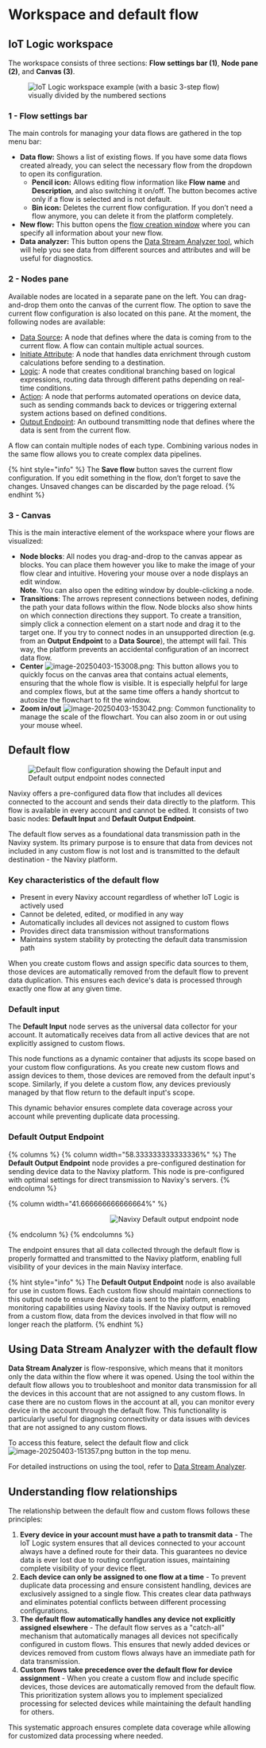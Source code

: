 # Workspace and default flow

## IoT Logic workspace

The workspace consists of three sections: **Flow settings bar (1)**, **Node pane (2)**, and **Canvas (3)**.

<figure><img src="../../../.gitbook/assets/IoT_Logic_workspace_example (1).webp" alt="IoT Logic workspace example (with a basic 3-step flow) visually divided by the numbered sections"><figcaption></figcaption></figure>

### 1 - Flow settings bar

The main controls for managing your data flows are gathered in the top menu bar:

* **Data flow:** Shows a list of existing flows. If you have some data flows created already, you can select the necessary flow from the dropdown to open its configuration.
  * **Pencil icon:** Allows editing flow information like **Flow name** and **Description**, and also switching it on/off. The button becomes active only if a flow is selected and is not default.
  * **Bin icon:** Deletes the current flow configuration. If you don’t need a flow anymore, you can delete it from the platform completely.
* **New flow:** This button opens the [flow creation window](flow-management/) where you can specify all information about your new flow.
* **Data analyzer:** This button opens the [Data Stream Analyzer tool](data-stream-analyzer.md), which will help you see data from different sources and attributes and will be useful for diagnostics.

### 2 - Nodes pane

Available nodes are located in a separate pane on the left. You can drag-and-drop them onto the canvas of the current flow. The option to save the current flow configuration is also located on this pane. At the moment, the following nodes are available:

* [Data Source](flow-management/data-source-node.md)**:** A node that defines where the data is coming from to the current flow. A flow can contain multiple actual sources.
* [Initiate Attribute](flow-management/initiate-attribute-node/): A node that handles data enrichment through custom calculations before sending to a destination.
* [Logic](flow-management/logic-node/): A node that creates conditional branching based on logical expressions, routing data through different paths depending on real-time conditions.
* [Action](flow-management/action-node.md): A node that performs automated operations on device data, such as sending commands back to devices or triggering external system actions based on defined conditions.
* [Output Endpoint](flow-management/output-endpoint-node.md): An outbound transmitting node that defines where the data is sent from the current flow.

A flow can contain multiple nodes of each type. Combining various nodes in the same flow allows you to create complex data pipelines.

{% hint style="info" %}
The **Save flow** button saves the current flow configuration. If you edit something in the flow, don’t forget to save the changes. Unsaved changes can be discarded by the page reload.
{% endhint %}

### 3 - Canvas

This is the main interactive element of the workspace where your flows are visualized:

* **Node blocks**: All nodes you drag-and-drop to the canvas appear as blocks. You can place them however you like to make the image of your flow clear and intuitive. Hovering your mouse over a node displays an edit window.\
  **Note**. You can also open the editing window by double-clicking a node.
* **Transitions**: The arrows represent connections between nodes, defining the path your data follows within the flow. Node blocks also show hints on which connection directions they support. To create a transition, simply click a connection element on a start node and drag it to the target one. If you try to connect nodes in an unsupported direction (e.g. from an **Output Endpoint** to a **Data Source**), the attempt will fail. This way, the platform prevents an accidental configuration of an incorrect data flow.
* **Center** <img src="attachments/image-20250403-153008.png" alt="image-20250403-153008.png" data-size="line">: This button allows you to quickly focus on the canvas area that contains actual elements, ensuring that the whole flow is visible. It is especially helpful for large and complex flows, but at the same time offers a handy shortcut to autosize the flowchart to fit the window.
* **Zoom in/out** <img src="attachments/image-20250403-153042.png" alt="image-20250403-153042.png" data-size="line">: Common functionality to manage the scale of the flowchart. You can also zoom in or out using your mouse wheel.

## Default flow

<figure><img src="attachments/default-flow.webp" alt="Default flow configuration showing the Default input and Default output endpoint nodes connected"><figcaption></figcaption></figure>

Navixy offers a pre-configured data flow that includes all devices connected to the account and sends their data directly to the platform. This flow is available in every account and cannot be edited. It consists of two basic nodes: **Default Input** and **Default Output Endpoint**.

The default flow serves as a foundational data transmission path in the Navixy system. Its primary purpose is to ensure that data from devices not included in any custom flow is not lost and is transmitted to the default destination - the Navixy platform.

### Key characteristics of the default flow

* Present in every Navixy account regardless of whether IoT Logic is actively used
* Cannot be deleted, edited, or modified in any way
* Automatically includes all devices not assigned to custom flows
* Provides direct data transmission without transformations
* Maintains system stability by protecting the default data transmission path

When you create custom flows and assign specific data sources to them, those devices are automatically removed from the default flow to prevent data duplication. This ensures each device's data is processed through exactly one flow at any given time.

### Default input

The **Default Input** node serves as the universal data collector for your account. It automatically receives data from all active devices that are not explicitly assigned to custom flows.

This node functions as a dynamic container that adjusts its scope based on your custom flow configurations. As you create new custom flows and assign devices to them, those devices are removed from the default input's scope. Similarly, if you delete a custom flow, any devices previously managed by that flow return to the default input's scope.

This dynamic behavior ensures complete data coverage across your account while preventing duplicate data processing.

### Default Output Endpoint

{% columns %}
{% column width="58.333333333333336%" %}
The **Default Output Endpoint** node provides a pre-configured destination for sending device data to the Navixy platform. This node is pre-configured with optimal settings for direct transmission to Navixy's servers.
{% endcolumn %}

{% column width="41.666666666666664%" %}
<div align="right"><figure><img src="attachments/image-20250403-151042.png" alt="Navixy Default output endpoint node"><figcaption></figcaption></figure></div>
{% endcolumn %}
{% endcolumns %}

The endpoint ensures that all data collected through the default flow is properly formatted and transmitted to the Navixy platform, enabling full visibility of your devices in the main Navixy interface.

{% hint style="info" %}
The **Default Output Endpoint** node is also available for use in custom flows. Each custom flow should maintain connections to this output node to ensure device data is sent to the platform, enabling monitoring capabilities using Navixy tools. If the Navixy output is removed from a custom flow, data from the devices involved in that flow will no longer reach the platform.
{% endhint %}

## Using Data Stream Analyzer with the default flow

**Data Stream Analyzer** is flow-responsive, which means that it monitors only the data within the flow where it was opened. Using the tool within the default flow allows you to troubleshoot and monitor data transmission for all the devices in this account that are not assigned to any custom flows. In case there are no custom flows in the account at all, you can monitor every device in the account through the default flow. This functionality is particularly useful for diagnosing connectivity or data issues with devices that are not assigned to any custom flows.

To access this feature, select the default flow and click <img src="attachments/image-20250403-151357.png" alt="image-20250403-151357.png" data-size="line"> button in the top menu.

For detailed instructions on using the tool, refer to [Data Stream Analyzer](data-stream-analyzer.md).

## Understanding flow relationships

The relationship between the default flow and custom flows follows these principles:

1. **Every device in your account must have a path to transmit data** - The IoT Logic system ensures that all devices connected to your account always have a defined route for their data. This guarantees no device data is ever lost due to routing configuration issues, maintaining complete visibility of your device fleet.
2. **Each device can only be assigned to one flow at a time** - To prevent duplicate data processing and ensure consistent handling, devices are exclusively assigned to a single flow. This creates clear data pathways and eliminates potential conflicts between different processing configurations.
3. **The default flow automatically handles any device not explicitly assigned elsewhere** - The default flow serves as a "catch-all" mechanism that automatically manages all devices not specifically configured in custom flows. This ensures that newly added devices or devices removed from custom flows always have an immediate path for data transmission.
4. **Custom flows take precedence over the default flow for device assignment** - When you create a custom flow and include specific devices, those devices are automatically removed from the default flow. This prioritization system allows you to implement specialized processing for selected devices while maintaining the default handling for others.

This systematic approach ensures complete data coverage while allowing for customized data processing where needed.
